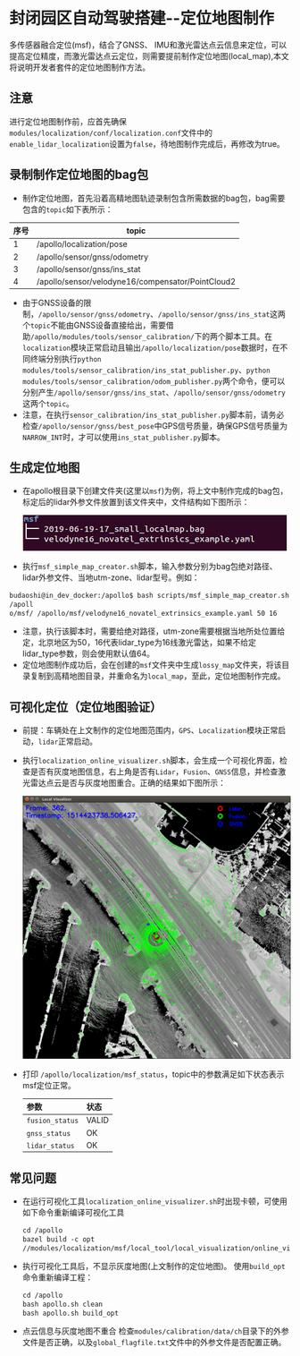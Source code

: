 ﻿# 封闭园区自动驾驶搭建--定位地图制作

多传感器融合定位(msf)，结合了GNSS、 IMU和激光雷达点云信息来定位，可以提高定位精度，而激光雷达点云定位，则需要提前制作定位地图(local_map),本文将说明开发者套件的定位地图制作方法。

## 注意
   进行定位地图制作前，应首先确保`modules/localization/conf/localization.conf`文件中的`enable_lidar_localization`设置为`false`，待地图制作完成后，再修改为true。
## 录制制作定位地图的bag包

 - 制作定位地图，首先沿着高精地图轨迹录制包含所需数据的bag包，bag需要包含的`topic`如下表所示：

|序号 | topic | 
|---|---|
|1|/apollo/localization/pose | 
|2|/apollo/sensor/gnss/odometry|
|3|/apollo/sensor/gnss/ins_stat|
|4|/apollo/sensor/velodyne16/compensator/PointCloud2|

 - 由于GNSS设备的限制，`/apollo/sensor/gnss/odometry`、`/apollo/sensor/gnss/ins_stat`这两个`topic`不能由GNSS设备直接给出，需要借助`/apollo/modules/tools/sensor_calibration/`下的两个脚本工具。在`localization`模块正常启动且输出`/apollo/localization/pose`数据时，在不同终端分别执行`python modules/tools/sensor_calibration/ins_stat_publisher.py`、`python modules/tools/sensor_calibration/odom_publisher.py`两个命令，便可以分别产生`/apollo/sensor/gnss/ins_stat`、`/apollo/sensor/gnss/odometry`这两个`topic`。
 - 注意，在执行`sensor_calibration/ins_stat_publisher.py`脚本前，请务必检查`/apollo/sensor/gnss/best_pose`中GPS信号质量，确保GPS信号质量为`NARROW_INT`时，才可以使用`ins_stat_publisher.py`脚本。

## 生成定位地图
 - 在apollo根目录下创建文件夹(这里以`msf`)为例，将上文中制作完成的bag包，标定后的lidar外参文件放置到该文件夹中，文件结构如下图所示：

	![图片](../images/local_map/file_tree.png)

 - 执行`msf_simple_map_creator.sh`脚本，输入参数分别为bag包绝对路径、lidar外参文件、当地utm-zone、lidar型号。例如：

```
budaoshi@in_dev_docker:/apollo$ bash scripts/msf_simple_map_creator.sh /apoll
o/msf/ /apollo/msf/velodyne16_novatel_extrinsics_example.yaml 50 16
```

 - 注意，执行该脚本时，需要给绝对路径，utm-zone需要根据当地所处位置给定，北京地区为50，16代表lidar_type为16线激光雷达，如果不给定lidar_type参数，则会使用默认值64。
 - 定位地图制作成功后，会在创建的`msf`文件夹中生成`lossy_map`文件夹，将该目录复制到高精地图目录，并重命名为`local_map`，至此，定位地图制作完成。

## 可视化定位（定位地图验证）
 - 前提：车辆处在上文制作的定位地图范围内，`GPS`、`Localization`模块正常启动，`lidar`正常启动。
 - 执行`localization_online_visualizer.sh`脚本，会生成一个可视化界面，检查是否有灰度地图信息，右上角是否有`Lidar`，`Fusion`、`GNSS`信息，并检查激光雷达点云是否与灰度地图重合。正确的结果如下图所示：

	![图片](../images/local_map/local_map_visualizer.png)

 - 打印 `/apollo/localization/msf_status`，topic中的参数满足如下状态表示msf定位正常。

	|参数 | 状态 |   
	|---|---|
	| `fusion_status`| VALID |
	|`gnss_status`|OK|
	|`lidar_status`|OK|

## 常见问题
 
 -  在运行可视化工具`localization_online_visualizer.sh`时出现卡顿，可使用如下命令重新编译可视化工具

	```
	cd /apollo
	bazel build -c opt //modules/localization/msf/local_tool/local_visualization/online_visual:online_local_visualizer
	```

 - 执行可视化工具后，不显示灰度地图(上文制作的定位地图)。
使用`build_opt`命令重新编译工程：
	```
	cd /apollo
	bash apollo.sh clean
	bash apollo.sh build_opt
	```
 - 点云信息与灰度地图不重合
检查`modules/calibration/data/ch`目录下的外参文件是否正确，以及`global_flagfile.txt`文件中的外参文件是否配置正确。

 